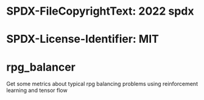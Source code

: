 # SPDX-FileCopyrightText: 2022 spdx
#
# SPDX-License-Identifier: MIT

# rpg_balancer
Get some metrics about typical rpg balancing problems using reinforcement learning and tensor flow
